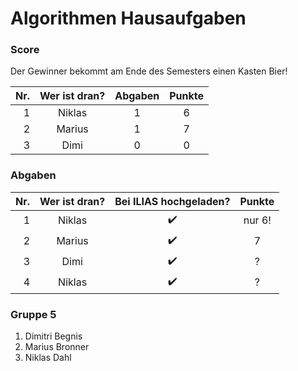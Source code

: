 # Algorithmen Hausaufgaben

### Score

Der Gewinner bekommt am Ende des Semesters einen Kasten Bier!

| Nr. | Wer ist dran? | Abgaben | Punkte
|----:|:-------------:|:-------:|:----:
| 1   | Niklas        | 1       | 6
| 2   | Marius        | 1       | 7
| 3   | Dimi          | 0       | 0

### Abgaben

| Nr. | Wer ist dran? | Bei ILIAS hochgeladen? | Punkte
|----:|:-------------:|:----------------------:|:----:
| 1   | Niklas        | :heavy_check_mark:     | nur 6!
| 2   | Marius        | :heavy_check_mark:     | 7
| 3   | Dimi          | :heavy_check_mark:     | ?
| 4   | Niklas        | :heavy_check_mark:     | ?

### Gruppe 5

1. Dimitri Begnis
2. Marius Bronner
3. Niklas Dahl
